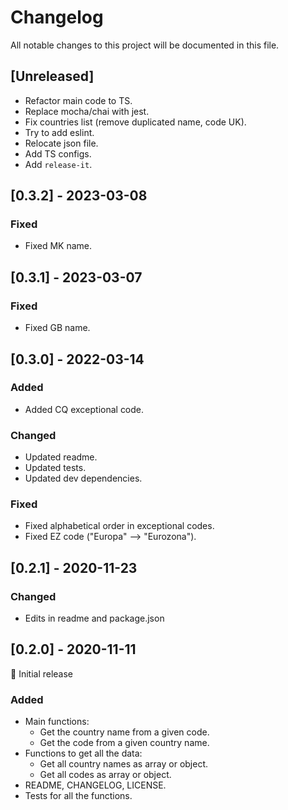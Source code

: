 # Changelog

All notable changes to this project will be documented in this file.

## [Unreleased]

- Refactor main code to TS.
- Replace mocha/chai with jest.
- Fix countries list (remove duplicated name, code UK).
- Try to add eslint.
- Relocate json file.
- Add TS configs.
- Add `release-it`.

## [0.3.2] - 2023-03-08

### Fixed

- Fixed MK name.

## [0.3.1] - 2023-03-07

### Fixed

- Fixed GB name.

## [0.3.0] - 2022-03-14

### Added

- Added CQ exceptional code.

### Changed

- Updated readme.
- Updated tests.
- Updated dev dependencies.

### Fixed

- Fixed alphabetical order in exceptional codes.
- Fixed EZ code ("Europa" ⟶ "Eurozona").

## [0.2.1] - 2020-11-23

### Changed

- Edits in readme and package.json

## [0.2.0] - 2020-11-11

🎊 Initial release

### Added

- Main functions:
  - Get the country name from a given code.
  - Get the code from a given country name.
- Functions to get all the data:
  - Get all country names as array or object.
  - Get all codes as array or object.
- README, CHANGELOG, LICENSE.
- Tests for all the functions.

